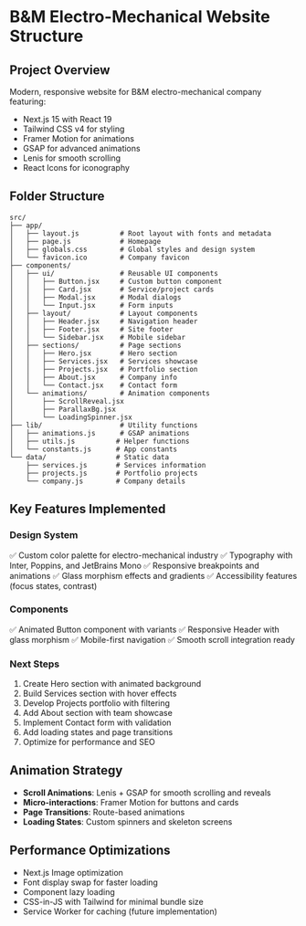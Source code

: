 # B&M Electro-Mechanical Website Structure

## Project Overview
Modern, responsive website for B&M electro-mechanical company featuring:
- Next.js 15 with React 19
- Tailwind CSS v4 for styling
- Framer Motion for animations
- GSAP for advanced animations
- Lenis for smooth scrolling
- React Icons for iconography

## Folder Structure
```
src/
├── app/
│   ├── layout.js          # Root layout with fonts and metadata
│   ├── page.js            # Homepage
│   ├── globals.css        # Global styles and design system
│   └── favicon.ico        # Company favicon
├── components/
│   ├── ui/                # Reusable UI components
│   │   ├── Button.jsx     # Custom button component
│   │   ├── Card.jsx       # Service/project cards
│   │   ├── Modal.jsx      # Modal dialogs
│   │   └── Input.jsx      # Form inputs
│   ├── layout/            # Layout components
│   │   ├── Header.jsx     # Navigation header
│   │   ├── Footer.jsx     # Site footer
│   │   └── Sidebar.jsx    # Mobile sidebar
│   ├── sections/          # Page sections
│   │   ├── Hero.jsx       # Hero section
│   │   ├── Services.jsx   # Services showcase
│   │   ├── Projects.jsx   # Portfolio section
│   │   ├── About.jsx      # Company info
│   │   └── Contact.jsx    # Contact form
│   └── animations/        # Animation components
│       ├── ScrollReveal.jsx
│       ├── ParallaxBg.jsx
│       └── LoadingSpinner.jsx
├── lib/                   # Utility functions
│   ├── animations.js      # GSAP animations
│   ├── utils.js          # Helper functions
│   └── constants.js      # App constants
└── data/                 # Static data
    ├── services.js       # Services information
    ├── projects.js       # Portfolio projects
    └── company.js        # Company details
```

## Key Features Implemented

### Design System
✅ Custom color palette for electro-mechanical industry
✅ Typography with Inter, Poppins, and JetBrains Mono
✅ Responsive breakpoints and animations
✅ Glass morphism effects and gradients
✅ Accessibility features (focus states, contrast)

### Components
✅ Animated Button component with variants
✅ Responsive Header with glass morphism
✅ Mobile-first navigation
✅ Smooth scroll integration ready

### Next Steps
1. Create Hero section with animated background
2. Build Services section with hover effects
3. Develop Projects portfolio with filtering
4. Add About section with team showcase
5. Implement Contact form with validation
6. Add loading states and page transitions
7. Optimize for performance and SEO

## Animation Strategy
- **Scroll Animations**: Lenis + GSAP for smooth scrolling and reveals
- **Micro-interactions**: Framer Motion for buttons and cards
- **Page Transitions**: Route-based animations
- **Loading States**: Custom spinners and skeleton screens

## Performance Optimizations
- Next.js Image optimization
- Font display swap for faster loading
- Component lazy loading
- CSS-in-JS with Tailwind for minimal bundle size
- Service Worker for caching (future implementation)